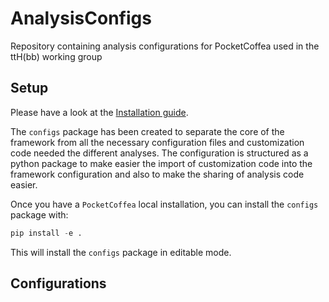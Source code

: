# AnalysisConfigs
Repository containing analysis configurations for PocketCoffea used in the ttH(bb) working group


## Setup

Please have a look at the [Installation guide](https://pocketcoffea.readthedocs.io/en/latest/installation.html). 

The `configs` package has been created to separate the core of the framework from all the necessary configuration files
and customization code needed the different analyses. The configuration is structured as a python package to make easier
the import of customization code into the framework configuration and also to make the sharing of analysis code easier.

Once you have a `PocketCoffea` local installation, you can install the `configs` package with:

```python
pip install -e .
```

This will install the `configs` package in editable mode. 

## Configurations


